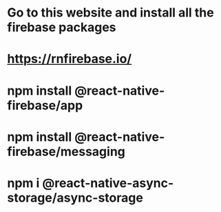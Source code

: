 # Go to this website and install all the firebase packages

# https://rnfirebase.io/

# npm install @react-native-firebase/app

# npm install @react-native-firebase/messaging

# npm i @react-native-async-storage/async-storage
